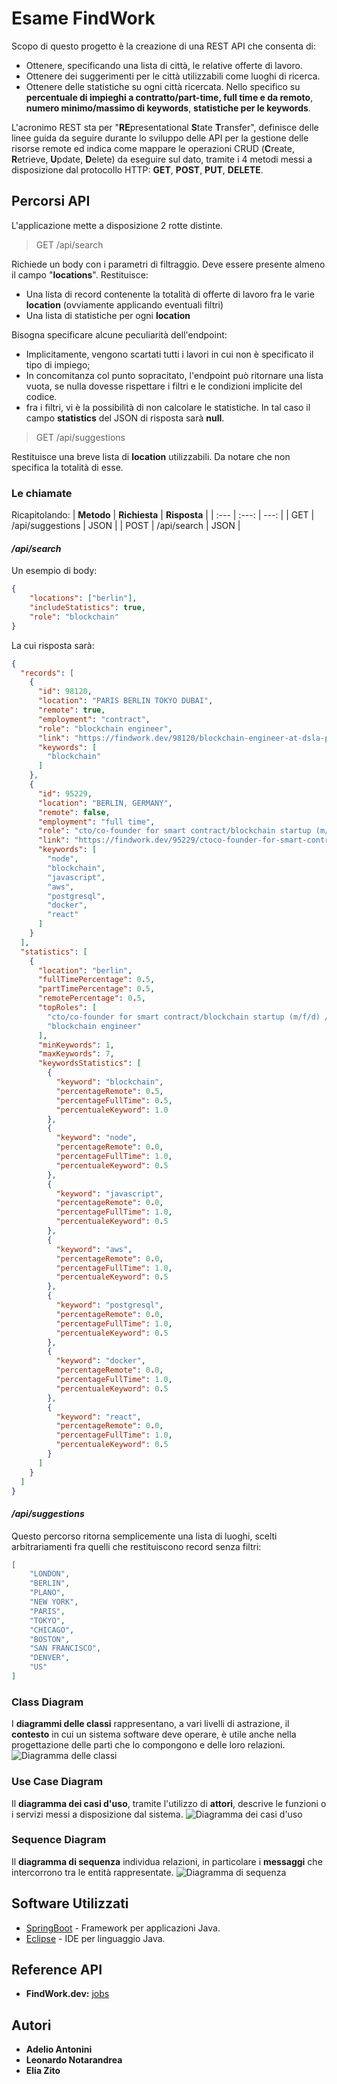 # Esame FindWork

Scopo di questo progetto è la creazione di una REST API che consenta di:

* Ottenere, specificando una lista di città, le relative offerte di lavoro.
* Ottenere dei suggerimenti per le città utilizzabili come luoghi di ricerca.
* Ottenere delle statistiche su ogni città ricercata. Nello specifico su **percentuale di impieghi a contratto/part-time, full time e da remoto**, **numero minimo/massimo di keywords**, **statistiche per le keywords**.

L'acronimo REST sta per "**RE**presentational **S**tate **T**ransfer",  definisce delle linee guida da seguire durante lo sviluppo delle API per la gestione delle risorse remote ed indica come mappare le operazioni CRUD (**C**reate, **R**etrieve, **U**pdate, **D**elete) da eseguire sul dato, tramite i 4 metodi messi a disposizione dal protocollo HTTP: **GET**, **POST**, **PUT**, **DELETE**.

## Percorsi API
L'applicazione mette a disposizione 2 rotte distinte.

>GET /api/search

Richiede un body con i parametri di filtraggio. Deve essere presente almeno il campo "**locations**". Restituisce: 
* Una lista di record contenente la totalità di offerte di lavoro fra le varie **location** (ovviamente applicando eventuali filtri)
* Una lista di statistiche per ogni **location**

Bisogna specificare alcune peculiarità dell'endpoint:
* Implicitamente, vengono scartati tutti i lavori in cui non è specificato il tipo di impiego;
* In concomitanza col punto sopracitato, l'endpoint può ritornare una lista vuota, se nulla dovesse rispettare i filtri e le condizioni implicite del codice.
* fra i filtri, vi è la possibilità di non calcolare le statistiche. In tal caso il campo **statistics** del JSON di risposta sarà **null**.

>GET /api/suggestions

Restituisce una breve lista di **location** utilizzabili. Da notare che non specifica la totalità di esse.

### Le chiamate
Ricapitolando:
| **Metodo** | **Richiesta** | **Risposta** |
| :--- | :---: | ---: |
| GET   | /api/suggestions	| JSON |
| POST  | /api/search		| JSON |

#### */api/search*
Un esempio di body:
```json
{
	"locations": ["berlin"],
	"includeStatistics": true,
	"role": "blockchain"
}
```
La cui risposta sarà:
```json
{
  "records": [
    {
      "id": 98120,
      "location": "PARIS BERLIN TOKYO DUBAI",
      "remote": true,
      "employment": "contract",
      "role": "blockchain engineer",
      "link": "https://findwork.dev/98120/blockchain-engineer-at-dsla-protocol",
      "keywords": [
        "blockchain"
      ]
    },
    {
      "id": 95229,
      "location": "BERLIN, GERMANY",
      "remote": false,
      "employment": "full time",
      "role": "cto/co-founder for smart contract/blockchain startup (m/f/d) // termz",
      "link": "https://findwork.dev/95229/ctoco-founder-for-smart-contractblockchain-startup-mfd-termz-at-termz",
      "keywords": [
        "node",
        "blockchain",
        "javascript",
        "aws",
        "postgresql",
        "docker",
        "react"
      ]
    }
  ],
  "statistics": [
    {
      "location": "berlin",
      "fullTimePercentage": 0.5,
      "partTimePercentage": 0.5,
      "remotePercentage": 0.5,
      "topRoles": [
        "cto/co-founder for smart contract/blockchain startup (m/f/d) // termz",
        "blockchain engineer"
      ],
      "minKeywords": 1,
      "maxKeywords": 7,
      "keywordsStatistics": [
        {
          "keyword": "blockchain",
          "percentageRemote": 0.5,
          "percentageFullTime": 0.5,
          "percentualeKeyword": 1.0
        },
        {
          "keyword": "node",
          "percentageRemote": 0.0,
          "percentageFullTime": 1.0,
          "percentualeKeyword": 0.5
        },
        {
          "keyword": "javascript",
          "percentageRemote": 0.0,
          "percentageFullTime": 1.0,
          "percentualeKeyword": 0.5
        },
        {
          "keyword": "aws",
          "percentageRemote": 0.0,
          "percentageFullTime": 1.0,
          "percentualeKeyword": 0.5
        },
        {
          "keyword": "postgresql",
          "percentageRemote": 0.0,
          "percentageFullTime": 1.0,
          "percentualeKeyword": 0.5
        },
        {
          "keyword": "docker",
          "percentageRemote": 0.0,
          "percentageFullTime": 1.0,
          "percentualeKeyword": 0.5
        },
        {
          "keyword": "react",
          "percentageRemote": 0.0,
          "percentageFullTime": 1.0,
          "percentualeKeyword": 0.5
        }
      ]
    }
  ]
}
```

#### */api/suggestions*
Questo percorso ritorna semplicemente una lista di luoghi, scelti arbitrariamenti fra quelli che restituiscono record senza filtri:
```json
[
	"LONDON",
	"BERLIN",
	"PLANO",
	"NEW YORK",
	"PARIS",
	"TOKYO",
	"CHICAGO",
	"BOSTON",
	"SAN FRANCISCO",
	"DENVER",
	"US"
]
```

### Class Diagram
I **diagrammi delle classi** rappresentano, a vari livelli di astrazione, il **contesto** in cui un sistema software deve operare, è utile anche nella progettazione delle parti che lo compongono e delle loro relazioni.
![Diagramma delle classi](https://github.com/adelioA/Programmazione-Oggetti/blob/master/uml/class-diagram.png)

### Use Case Diagram
Il **diagramma dei casi d'uso**, tramite l'utilizzo di **attori**, descrive le funzioni o i servizi messi a disposizione dal sistema.
![Diagramma dei casi d'uso](https://github.com/adelioA/Programmazione-Oggetti/blob/master/uml/use-cases.png)

### Sequence Diagram
Il **diagramma di sequenza** individua relazioni, in particolare i **messaggi** che intercorrono tra le entità rappresentate.
![Diagramma di sequenza](https://github.com/adelioA/Programmazione-Oggetti/blob/master/uml/sequence-diagram.png)

## Software Utilizzati
* [SpringBoot](https://spring.io/projects/spring-boot) - Framework per applicazioni Java.
* [Eclipse](https://www.eclipse.org/) - IDE per linguaggio Java.

## Reference API
* **FindWork.dev:** [jobs](https://findwork.dev/api/jobs)

## Autori
* **Adelio Antonini**
* **Leonardo Notarandrea**
* **Elia Zito**

